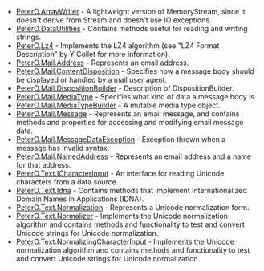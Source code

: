 ﻿ * [PeterO.ArrayWriter](PeterO.ArrayWriter.md) - A lightweight version of MemoryStream, since it doesn't             derive from Stream and doesn't use IO exceptions.
 * [PeterO.DataUtilities](PeterO.DataUtilities.md) - Contains methods useful for reading and writing strings.
 * [PeterO.Lz4](PeterO.Lz4.md) - Implements the LZ4 algorithm (see "LZ4 Format Description"             by Y Collet for more information).
 * [PeterO.Mail.Address](PeterO.Mail.Address.md) - Represents an email address.
 * [PeterO.Mail.ContentDisposition](PeterO.Mail.ContentDisposition.md) - Specifies how a message body should be displayed or handled             by a mail user agent.
 * [PeterO.Mail.DispositionBuilder](PeterO.Mail.DispositionBuilder.md) - Description of DispositionBuilder.
 * [PeterO.Mail.MediaType](PeterO.Mail.MediaType.md) - 
Specifies what kind of data a message body is.
 * [PeterO.Mail.MediaTypeBuilder](PeterO.Mail.MediaTypeBuilder.md) - A mutable media type object.
 * [PeterO.Mail.Message](PeterO.Mail.Message.md) - 
Represents an email message, and contains methods             and properties for accessing and modifying email message data.
 * [PeterO.Mail.MessageDataException](PeterO.Mail.MessageDataException.md) - Exception thrown when a message has invalid syntax.
 * [PeterO.Mail.NamedAddress](PeterO.Mail.NamedAddress.md) - Represents an email address and a name for that address.
 * [PeterO.Text.ICharacterInput](PeterO.Text.ICharacterInput.md) - An interface for reading Unicode characters from a data             source.
 * [PeterO.Text.Idna](PeterO.Text.Idna.md) - 
Contains methods that implement Internationalized             Domain Names in Applications (IDNA).
 * [PeterO.Text.Normalization](PeterO.Text.Normalization.md) - Represents a Unicode normalization form.
 * [PeterO.Text.Normalizer](PeterO.Text.Normalizer.md) - 
Implements the Unicode normalization algorithm             and contains methods and functionality to test and convert Unicode             strings for Unicode normalization.
 * [PeterO.Text.NormalizingCharacterInput](PeterO.Text.NormalizingCharacterInput.md) - 
Implements the Unicode normalization algorithm             and contains methods and functionality to test and convert Unicode             strings for Unicode normalization.
